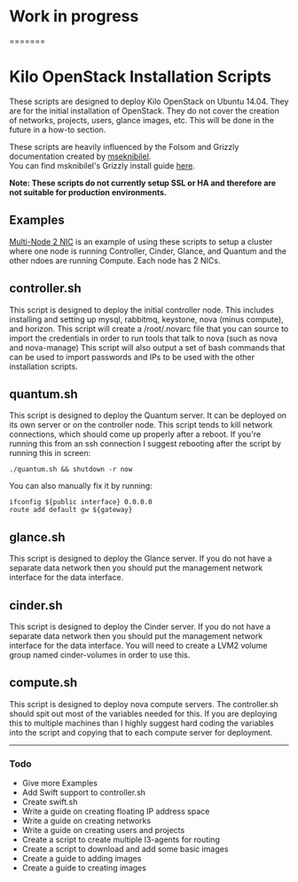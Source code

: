 # Work in progress
=======
# Kilo OpenStack Installation Scripts

These scripts are designed to deploy Kilo OpenStack on Ubuntu 14.04.  They are for the initial installation of OpenStack.  They do not cover the creation of networks, projects, users, glance images, etc.  This will be done in the future in a how-to section.
  
These scripts are heavily influenced by the Folsom and Grizzly documentation created by [mseknibilel][msknibilel].  
You can find msknibilel's Grizzly install guide [here][grizzlyguide].

**Note: These scripts do not currently setup SSL or HA and therefore are not suitable for production environments.**


## Examples

[Multi-Node 2 NIC][MultiNode-2NIC] is an example of using these scripts to setup a cluster where one node is running Controller, Cinder, Glance, and Quantum and the other ndoes are running Compute.  Each node has 2 NICs.

## controller.sh

This script is designed to deploy the initial controller node.  This includes installing and setting up mysql, rabbitmq, keystone, nova (minus compute), and horizon.
This script will create a /root/.novarc file that you can source to import the credentials in order to run tools that talk to nova (such as nova and nova-manage)
This script will also output a set of bash commands that can be used to import passwords and IPs to be used with the other installation scripts.

## quantum.sh

This script is designed to deploy the Quantum server.  It can be deployed on its own server or on the controller node.  This script tends to kill network connections, which should come up properly after a reboot.  If you're running this from an ssh connection I suggest rebooting after the script by running this in screen:  
  
    ./quantum.sh && shutdown -r now  
  
You can also manually fix it by running:  
  
    ifconfig ${public interface} 0.0.0.0
    route add default gw ${gateway}

## glance.sh

This script is designed to deploy the Glance server.  If you do not have a separate data network then you should put the management network interface for the data interface.

## cinder.sh

This script is designed to deploy the Cinder server.  If you do not have a separate data network then you should put the management network interface for the data interface. You will need to create a LVM2 volume group named cinder-volumes in order to use this.

## compute.sh

This script is designed to deploy nova compute servers.  The controller.sh should spit out most of the variables needed for this.  If you are deploying this to multiple machines than I highly suggest hard coding the variables into the script and copying that to each compute server for deployment.


---
### Todo

* Give more Examples
* Add Swift support to controller.sh
* Create swift.sh
* Write a guide on creating floating IP address space
* Write a guide on creating networks
* Write a guide on creating users and projects
* Create a script to create multiple l3-agents for routing
* Create a script to download and add some basic images
* Create a guide to adding images
* Create a guide to creating images

[MultiNode-2NIC]:https://github.com/soleblaze/openstack/blob/master/examples/MultiNode-2NIC.md
[msknibilel]:https://github.com/mseknibilel/
[grizzlyguide]:https://github.com/mseknibilel/OpenStack-Grizzly-Install-Guide

